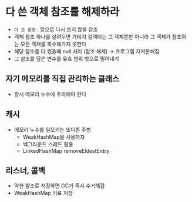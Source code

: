 # 다 쓴 객체 참조를 해제하라

- `다 쓴 참조` : 앞으로 다시 쓰지 않을 참조
- 객체 참조 하나를 살려두면 가비지 컬렉터는 그 객체뿐만 아니라 그 객체가 참조하는 모든 객체를 회수해가지 못한다
- 해당 참조를 다 썼을때 null 처리 (참조 해제) → 프로그램 지저분해짐
- 그 참조를 담은 변수를 유효 범위 밖으로 밀어내기

## 자기 메모리를 직접 관리하는 클래스

- 항시 메모리 누수에 주의해야 한다

## 캐시

- 메모리 누수를 일으키는 또다른 주범
    - WeakHashMap을 사용하자
    - 백그라운드 스레드 활용
    - LinkedHashMap removeEldestEntry

## 리스너, 콜백

- 약한 참조로 저장하면 GC가 즉시 수거해감
- WeakHashMap 키로 저장